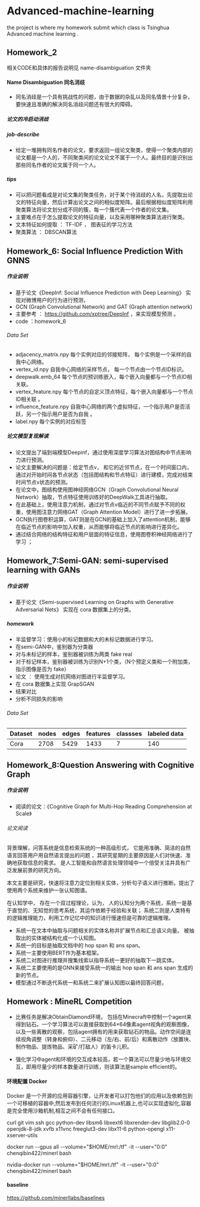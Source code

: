# Advanced-machine-learning
the project is where my homework submit which class is  Tsinghua Advanced machine learning .

## Homework_2
相关CODE和具体的报告说明见 name-disambiguation 文件夹
#### Name Disambiguation   同名消歧
- 同名消歧是一个具有挑战性的问题，由于数据的杂乱以及同名情景十分复杂，要快速且准确的解决同名消歧问题还有很大的障碍。 

#####  论文的冷启动消歧 
##### job-describe 
- 给定一堆拥有同名作者的论文，要求返回一组论文聚类，使得一个聚类内部的论文都是一个人的，不同聚类间的论文论文不属于一个人。最终目的是识别出那些同名作者的论文属于同一个人。 

##### tips 
- 可以把问题看成是对论文集的聚类任务，对于某个待消歧的人名，先提取出论文的特征向量，然后计算出论文之间的相似度矩阵。最后根据相似度矩阵利用聚类算法将论文划分成不同的簇，每一个簇代表一个作者的论文集。
- 主要难点在于怎么提取论文的特征向量，以及采用哪种聚类算法进行聚类。  
- 文本特征如何提取 ： TF-IDF ， 图表征的学习方法
- 聚类算法 ： DBSCAN算法  

## Homework_6: Social Influence Prediction With GNNS 

##### 作业说明
- 基于论文《DeepInf: Social Influence Prediction with Deep Learning》 实现对微博用户的行为进行预测，
- GCN (Graph Convolutional Network) and GAT (Graph attention network)
- 主要参考 ： https://github.com/xptree/DeepInf ，来实现模型预测 。 
- code ：homework_6
###### Data Set 
- adjacency_matrix.npy   每个实例对应的邻接矩阵， 每个实例是一个采样的自我中心网络。
- vertex_id.npy   自我中心网络的采样节点， 每一个节点由一个节点ID标识。
- deepwalk.emb_64   每个节点的预训练嵌入，每个嵌入向量都与一个节点ID相关联。
- vertex_feature.npy  每个节点的自定义顶点特征，每个嵌入向量都与一个节点ID相关联 。
- influence_feature.npy  自我中心网络的两个虚拟特征，一个指示用户是否活跃，另一个指示用户是否为自我 。 
- label.npy  每个实例的对应标签 

##### 论文模型复现解读
- 论文提出了端到端模型Deepinf，通过使用深度学习算法对图结构中节点影响力进行预测。 
- 论文主要解决的问题是：给定节点v， 和它的近邻节点，在一个时间窗口内，通过对开始时间各节点状态（包括图结构和节点特征）进行建模，完成对结束时间节点v状态的预测。 
- 在论文中，图结构使用图神经网络GCN（Graph Convolutional Neural Network）抽取，节点特征使用训练好的DeepWalk工具进行抽取。
- 在此基础上，使用注意力机制，通过对节点v临近的不同节点赋予不同的权重，使用图注意力网络GAT（Graph Attention Model）进行了进一步拓展。
- GCN执行图卷积运算，GAT则是在GCN的基础上加入了attention机制，能够在临近节点的影响中加入权重，从而能够将临近节点的影响进行差异化。
- 通过结合网络的结构特征和用户层面的特征信息，使用图卷积神经网络进行了学习 ；

## Homework_7:Semi-GAN: semi-supervised learning with GANs

##### 作业说明
- 基于论文《Semi-supervised Learning on Graphs with Generative Adversarial Nets》 实现在 cora 数据集上的分类。 

##### homework  
- 半监督学习：使用小的标记数据和大的未标记数据进行学习。
- 在semi-GAN中，鉴别器为分类器 
- 对与未标记的样本，鉴别器被训练为两类  fake real
- 对于标记样本，鉴别器被训练为识别N+1个类，（N个预定义类和一个附加类，指示图像是否为 fake）
- 论文 ： 使用生成对抗网络对图进行半监督学习。
- 在 cora 数据集上实现 GrapSGAN 
- 结果对比 
- 分析不同损失的影响 

###### Data Set 

Dataset | nodes  | edges | features | classses | labeled data 
---  |---   | ---  | --- |--- |---
Cora | 2708 | 5429 | 1433 | 7 | 140 


## Homework_8:Question Answering with Cognitive Graph

##### 作业说明
- 阅读的论文：《Cognitive Graph for Multi-Hop Reading Comprehension at Scale》

###### 论文阅读
背景理解，问答系统是信息检索系统的一种高级形式， 它能用准确、简洁的自然语言回答用户用自然语言提出的问题 ，其研究星期的主要原因是人们对快速、准确地获取信息的需求。 是人工智能和自然语言处理领域中一个倍受关注并具有广泛发展前景的研究方向。

本文主要是研究，快速将注意力定位到相关实体，分析句子语义进行推断。提出了使用两个系统来维护一张认知图谱。

在认知学中， 存在一个双过程理论，认为， 人的认知分为两个系统，系统一是基于直觉的、无知觉的思考系统，其运作依赖于经验和关联； 系统二则是人类特有的逻辑推理能力，利用工作记忆中的知识进行慢速但是可靠的逻辑推理。

- 系统一在文本中抽取与问题相关的实体名称并扩展节点和汇总语义向量。 被抽取出的实体被结构化成一个认知图。 
- 系统一的目标是抽取文档中的 hop span 和 ans span。
- 系统一主要使用BERT作为基本框架。
- 系统二对图进行推理并搜集线索以指导系统一更好的抽取下一跳实体。
- 系统二主要使用的是GNN来接受系统一的输出 hop span 和 ans span 生成的新的节点。
- 模型通过不断迭代系统一和系统二来扩展认知图以最终回答问题，

## Homework : MineRL Competition 

- 比赛任务是解决ObtainDiamond环境， 包括在Minecraft中控制一个agent来得到钻石。一个学习算法可以直接获取到64×64像素agent视角的观察图像，以及一些离散的观察，包括agent拥有的用来获取钻石的物品。动作空间是连续视角调整（转身和俯仰）、二元移动（左/右、前/后）和离散动作（放置块、制作物品、提炼物品、采矿/打敌人）的笛卡儿积。


- 强化学习中agent和环境的交互成本较高，若一个算法可以尽量少地与环境交互，即用尽量少的样本数量进行训练，则该算法是sample efficient的。

####  环境配置 Docker

Docker 是一个开源的应用容器引擎，让开发者可以打包他们的应用以及依赖包到一个可移植的容器中,然后发布到任何流行的Linux机器上,也可以实现虚拟化,容器是完全使用沙箱机制,相互之间不会有任何接口。

curl
git
vim
ssh
gcc
python-dev
libsm6
libxext6
libxrender-dev
libglib2.0-0
openjdk-8-jdk
xvfb
x11vnc
freeglut3-dev
libx11-6
python-opengl
x11-xserver-utils


docker run --gpus all --volume="$HOME/mrl:/tf" -it --user="0:0" chenqibin422/minerl bash

nvidia-docker run --volume="$HOME/mrl:/tf" -it --user="0:0" chenqibin422/minerl bash

#### baseline 

https://github.com/minerllabs/baselines

